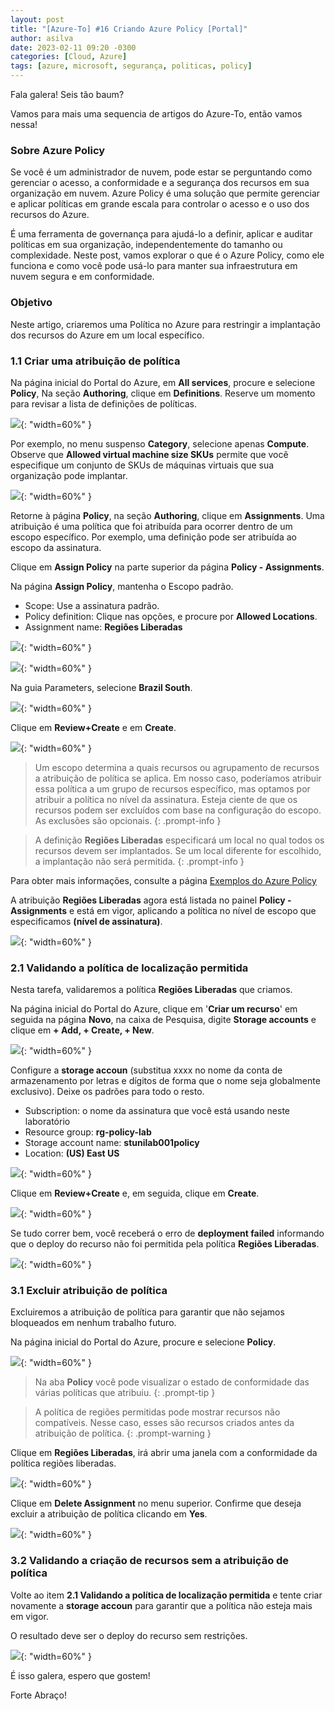 ```yaml
---
layout: post
title: "[Azure-To] #16 Criando Azure Policy [Portal]"
author: asilva
date: 2023-02-11 09:20 -0300
categories: [Cloud, Azure]
tags: [azure, microsoft, segurança, politicas, policy]
---
```


Fala galera! Seis tão baum?

Vamos para mais uma sequencia de artigos do Azure-To, então vamos nessa!

### **Sobre Azure Policy**

Se você é um administrador de nuvem, pode estar se perguntando como gerenciar o acesso, a conformidade e a segurança dos recursos em sua organização em nuvem. Azure Policy é uma solução que permite gerenciar e aplicar políticas em grande escala para controlar o acesso e o uso dos recursos do Azure. 

É uma ferramenta de governança para ajudá-lo a definir, aplicar e auditar políticas em sua organização, independentemente do tamanho ou complexidade. Neste post, vamos explorar o que é o Azure Policy, como ele funciona e como você pode usá-lo para manter sua infraestrutura em nuvem segura e em conformidade.

### **Objetivo**

Neste artigo, criaremos uma Política no Azure para restringir a implantação dos recursos do Azure em um local específico.

### **1.1 Criar uma atribuição de política**

Na página inicial do Portal do Azure, em **All services**, procure e selecione **Policy**, Na seção **Authoring**, clique em **Definitions**. Reserve um momento para revisar a lista de definições de políticas. 

![](/assets/img/58/policy1.png){: "width=60%" }

Por exemplo, no menu suspenso **Category**, selecione apenas **Compute**. Observe que **Allowed virtual machine size SKUs** permite que você especifique um conjunto de SKUs de máquinas virtuais que sua organização pode implantar.

![](/assets/img/58/policy2.png){: "width=60%" }

Retorne à página **Policy**, na seção **Authoring**, clique em **Assignments**. Uma atribuição é uma política que foi atribuída para ocorrer dentro de um escopo específico. Por exemplo, uma definição pode ser atribuída ao escopo da assinatura.

Clique em **Assign Policy** na parte superior da página **Policy - Assignments**.

Na página **Assign Policy**, mantenha o Escopo padrão.

- Scope: Use a assinatura padrão.
- Policy definition: Clique nas opções, e procure por **Allowed Locations**.
- Assignment name: **Regiões Liberadas**

![](/assets/img/58/policy3.png){: "width=60%" }

![](/assets/img/58/policy4.png){: "width=60%" }

Na guia Parameters, selecione **Brazil South**. 

![](/assets/img/58/policy5.png){: "width=60%" }

Clique em **Review+Create** e em **Create**.

![](/assets/img/58/policy6.png){: "width=60%" }

> Um escopo determina a quais recursos ou agrupamento de recursos a atribuição de política se aplica. Em nosso caso, poderíamos atribuir essa política a um grupo de recursos específico, mas optamos por atribuir a política no nível da assinatura. Esteja ciente de que os recursos podem ser excluídos com base na configuração do escopo. As exclusões são opcionais.
{: .prompt-info }

> A definição **Regiões Liberadas** especificará um local no qual todos os recursos devem ser implantados. Se um local diferente for escolhido, a implantação não será permitida. 
{: .prompt-info }

Para obter mais informações, consulte a página <a href="https://learn.microsoft.com/pt-br/azure/governance/policy/samples/" target="_blank">Exemplos do Azure Policy</a>

A atribuição **Regiões Liberadas** agora está listada no painel **Policy - Assignments** e está em vigor, aplicando a política no nível de escopo que especificamos **(nível de assinatura)**.

![](/assets/img/58/policy7.png){: "width=60%" }

### **2.1 Validando a política de localização permitida**

Nesta tarefa, validaremos a política **Regiões Liberadas** que criamos. 

Na página inicial do Portal do Azure, clique em '**Criar um recurso**' em seguida na página **Novo**, na caixa de Pesquisa, digite **Storage accounts** e clique em **+ Add, + Create, + New**.

![](/assets/img/58/policy8.png){: "width=60%" }

Configure a **storage accoun** (substitua xxxx no nome da conta de armazenamento por letras e dígitos de forma que o nome seja globalmente exclusivo). Deixe os padrões para todo o resto.

- Subscription: o nome da assinatura que você está usando neste laboratório
- Resource group: **rg-policy-lab**
- Storage account name: **stunilab001policy**
- Location: **(US) East US**

![](/assets/img/58/policy9.png){: "width=60%" }

Clique em **Review+Create** e, em seguida, clique em **Create**.

![](/assets/img/58/policy10.png){: "width=60%" }

Se tudo correr bem, você receberá o erro de **deployment failed** informando que o deploy do recurso não foi permitida pela política **Regiões Liberadas**.

![](/assets/img/58/policy11.png){: "width=60%" }

### **3.1 Excluir atribuição de política**

Excluiremos a atribuição de política para garantir que não sejamos bloqueados em nenhum trabalho futuro.

Na página inicial do Portal do Azure, procure e selecione **Policy**.

![](/assets/img/58/policy12.png){: "width=60%" }

> Na aba **Policy** você pode visualizar o estado de conformidade das várias políticas que atribuiu.
{: .prompt-tip }

> A política de regiões permitidas pode mostrar recursos não compatíveis. Nesse caso, esses são recursos criados antes da atribuição de política.
{: .prompt-warning }

Clique em **Regiões Liberadas**, irá abrir uma janela com a conformidade da política regiões liberadas.

![](/assets/img/58/policy13.png){: "width=60%" }

Clique em **Delete Assignment** no menu superior. Confirme que deseja excluir a atribuição de política clicando em **Yes**.

![](/assets/img/58/policy14.png){: "width=60%" }

### **3.2 Validando a criação de recursos sem a atribuição de política**

Volte ao item **2.1 Validando a política de localização permitida** e tente criar novamente a **storage accoun** para garantir que a política não esteja mais em vigor.

O resultado deve ser o deploy do recurso sem restrições.

![](/assets/img/58/policy15.png){: "width=60%" }

É isso galera, espero que gostem!

Forte Abraço!